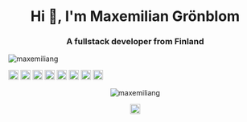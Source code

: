 <h1 align="center">Hi 👋, I'm Maxemilian Grönblom</h1>
<h3 align="center">A fullstack developer from Finland</h3>

<p align="left"> <img src="https://komarev.com/ghpvc/?username=maxemiliang" alt="maxemiliang" /> </p>

<p align="left"><img src="https://devicons.github.io/devicon/devicon.git/icons/html5/html5-original-wordmark.svg" alt="html5" width="20" height="20"/> <img src="https://devicons.github.io/devicon/devicon.git/icons/javascript/javascript-original.svg" alt="javascript" width="20" height="20"/> <img src="https://devicons.github.io/devicon/devicon.git/icons/typescript/typescript-original.svg" alt="typescript" width="20" height="20"/> <img src="https://devicons.github.io/devicon/devicon.git/icons/php/php-original.svg" alt="php" width="20" height="20"/> <img src="https://devicons.github.io/devicon/devicon.git/icons/nodejs/nodejs-original-wordmark.svg" alt="nodejs" width="20" height="20"/> <img src="https://devicons.github.io/devicon/devicon.git/icons/express/express-original-wordmark.svg" alt="express" width="20" height="20"/> <img src="https://cdn.jsdelivr.net/npm/simple-icons@3.1.0/icons/flutter.svg" alt="flutter" width="20" height="20"/> <img src="https://cdn.jsdelivr.net/npm/simple-icons@3.1.0/icons/dart.svg" alt="dart" width="20" height="20"/></p><p align="center"> <img src="https://github-readme-stats.vercel.app/api?username=maxemiliang&show_icons=true" alt="maxemiliang" /> </p>

<p align="center">
<a href="https://twitter.com/maxemiliang" target="blank"><img align="center" src="https://cdn.jsdelivr.net/npm/simple-icons@3.0.1/icons/twitter.svg" alt="maxemiliang" height="20" width="20" /></a>
</p>
